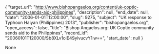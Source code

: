 {
  "target_url": "http://www.bishopangaelos.org/content/uk-coptic-community-sends-aid-philippines", 
  "description": null, 
  "end_date": null, 
  "date": "2006-01-01T12:00:00", 
  "slug": 9275, 
  "subject": "UK response to Typhoon Haiyan (Philippines) 2013", 
  "publisher": "bishopangaelos.org", 
  "open_access": false, 
  "title": "Bishop Angaelos.org: UK Coptic community sends aid to the Philippines", 
  "record_id": "20060101T120000/Sb8XLv1olE4SylvucvY1iw==", 
  "start_date": null
}

None